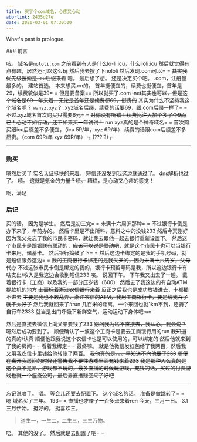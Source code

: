 ```yaml
---
title: 买了个com域名，心疼又心动
abbrlink: 2435d27e
date: 2020-03-01 07:30:00
---
```

What's past is prologue.

<!--more-->### 前言
咳。
域名是`nololi.com`
之前看到有人是什么lo-li.icu，什么iloli.icu
然后就觉得有点有趣，居然还可以这么玩
然后我去搜了下nololi
然后发现.com可以= =
~~其实我优先级搜索是.icu后缀来着~~
嗯。
最后想了想。
还是决定买个吧。
.com，注册量最多的。
建站首选。
本来想买.cn的。
首年挺便宜的，续费也挺便宜，首年是29，续费貌似是39= =
但是要备案== 
所以就买了.com
~~.net其实也可以，但是这个域名是69一年来着，无论是首年还是续费都69，挺贵的~~
其实为什么不坚持我这个域名呢？
`wansz.xyz`？
.xyz域名后缀，续费的话要69，跟.com后缀一样了= =
不过.xyz域名首次购买只需要6元= =
~~对你没有听错！续费比注入加个多了个9而已！心动不如行动，还不如来买一年试试！~~
run
xyz真的是个神奇域名= =
首次购买跟icu后缀差不多便宜，（icu 5R/年，xyz 6R/年）
续费的话跟com后缀差不多昂贵。（com 69R/年 xyz 69R/年）
┓(???`?)┏


----------
### 购买
嗯然后买了
实名认证挺快的来着。
短信还没发到我这边就通过了。
dns解析也过了。
啧。
~~这就是氪金的力量？啧。~~
糟糕，是心动又心疼的感觉！

啊，满足



### 后记
买的话。
因为是学生。
然后是初三党= =
未满十六周岁那种= =
不过银行卡倒是办下来了，年前办的。
然后卡里是不出所料，意料之中的没钱233
然后今天刚好因为我父亲忘了我的市民卡密码，就让我去跟他一起去银行重新设置下。
然后这个市民卡是跟银联有联动的，~~应该可以说是联动吧~~，就是这个市民卡也可以当银行卡来用，储蓄卡。
然后银行捣鼓了下= =
然后这边卡绑定的是我的手机号码，就是短信服务这边= =
~~我的工商银行卡绑定的是我父亲的，因为未满十六周岁，父母代办~~
不过这张市民卡倒是绑定的我的，银行卡预留号码是我，所以这边银行卡有啥支出/收入是我这边会收到短信233
咳。
说回下午。
下午我又出去了一趟。
戴着银行卡（工商）以及我的一部分压岁钱（600）
然后去了我这边的有自动ATM提款机的地方
~~上面标着浙江农信银行来着~~
反正之后我也是成功放钱进去，卡都插不进去
~~主要是我也不敢乱弄，浙江农信的ATM，我用工商银行卡，要是给我吞了就不太好了~~
然后我就回来了#run
几百米的距离，一个来回也就1km不到，还骑了自行车2333
就当是出门呼吸下新鲜空气，运动运动下身体吧run

然后是直接去微信上向父亲要钱了233
~~别问我为啥不直接去，我从心，我会说？~~
嗯然后成功要到了。
顺便确认了一波这个工商卡是要去工商银行用的run
~~我知道的真的/认真~~
顺便他跟我说这个农信卡也是可以使用的，可以绑定的
然后他就来到了我的房间= =
看着我绑定= =
最终嘛。
就是他微信发红包给了我两百，然后我又用我农信卡里钱给他转账了两百。
~~我他真的是。。。早知道不向他要了233~~
~~顺便在离开我房间的时候还警告我不要往游戏里面充钱来着233~~
~~我是那种人么真的是~~
~~这个真不是昂，游戏都不玩的，最多直播的时候玩游戏，充钱的话，买过的付费游戏也就一个瘟疫公司，最后靠直播赚回来了好吧~~



----------
忘记说啥了。
唔。
等会儿还要去配置下。
这个域名的话。
准备是做跳转了= =
嗯
域名买了三年。
193= =
~~直播也才赚了一百多点来着run~~
今天，三月一日。
3.1
三月伊始。
挺好的。
挺喜欢三。

> 道生一，一生二，二生三，三生万物。

唔。
其他的没了。
然后就是去配置了吧= =

